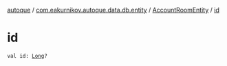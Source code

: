 [autoque](../../index.md) / [com.eakurnikov.autoque.data.db.entity](../index.md) / [AccountRoomEntity](index.md) / [id](./id.md)

# id

`val id: `[`Long`](https://kotlinlang.org/api/latest/jvm/stdlib/kotlin/-long/index.html)`?`